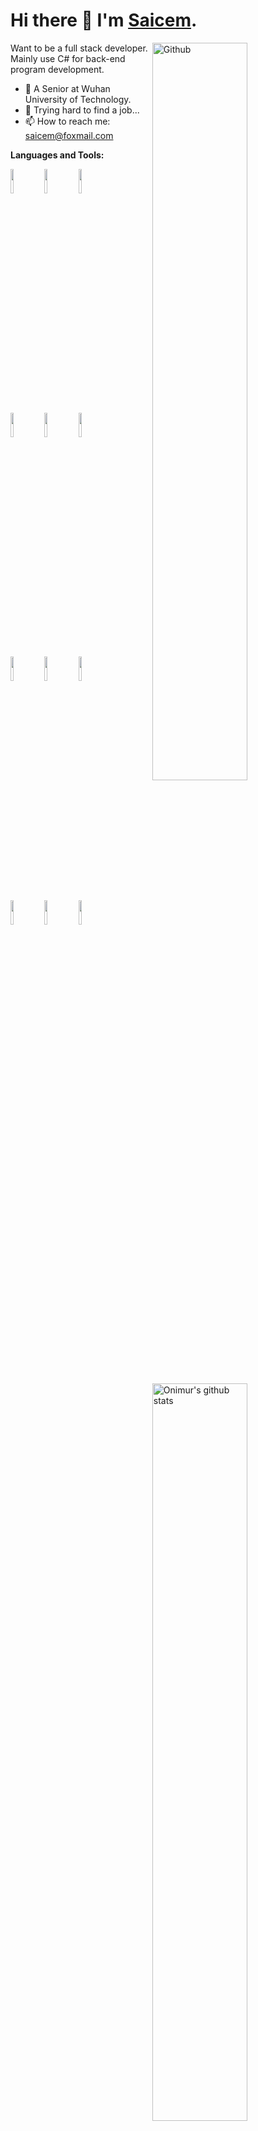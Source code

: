 # Hi there 👋 I'm [Saicem](https://saicem.github.io).

<img width="55%" align="right" alt="Github" src="https://raw.githubusercontent.com/onimur/.github/master/.resources/git-header.svg" />

Want to be a full stack developer. Mainly use C# for back-end program development.

- 🔭 A Senior at Wuhan University of Technology.
- 🥲 Trying hard to find a job... 
- 📫 How to reach me: [saicem@foxmail.com](mailto:saicem@foxmail.com)

**Languages and Tools:** 
<p>
<img width="55%" align="right" alt="Onimur's github stats" src="https://github-readme-stats.vercel.app/api?username=saicem&show_icons=true&hide_border=true" />
<code><img width="10%" src="https://www.vectorlogo.zone/logos/dotnet/dotnet-ar21.svg"></code>
<code><img width="10%" src="https://www.vectorlogo.zone/logos/python/python-ar21.svg"></code>
<code><img width="10%" src="https://www.vectorlogo.zone/logos/typescriptlang/typescriptlang-ar21.svg"></code>
<br />
<code><img width="10%" src="https://www.vectorlogo.zone/logos/docker/docker-ar21.svg"></code>
<code><img width="10%" src="https://www.vectorlogo.zone/logos/git-scm/git-scm-ar21.svg"></code>
<code><img width="10%" src="https://www.vectorlogo.zone/logos/gnu_bash/gnu_bash-ar21.svg"></code>
<br />
<code><img width="10%" src="https://www.vectorlogo.zone/logos/w3_html5/w3_html5-ar21.svg"></code>
<code><img width="10%" src="https://www.vectorlogo.zone/logos/w3_css/w3_css-ar21.svg"></code>
<code><img width="10%" src="https://www.vectorlogo.zone/logos/javascript/javascript-ar21.svg"></code>
 <br />
<code><img width="10%" src="https://www.vectorlogo.zone/logos/mysql/mysql-ar21.svg"></code>
<code><img width="10%" src="https://www.vectorlogo.zone/logos/nodejs/nodejs-ar21.svg"></code>
<code><img width="10%" src="https://www.vectorlogo.zone/logos/rust-lang/rust-lang-ar21.svg"></code>
</p>

